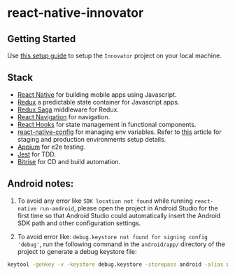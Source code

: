 # react-native-innovator

## Getting Started
  Use [this setup guide](docs/PROJECT_SETUP.md) to setup the `Innovator` project on your local machine.

## Stack
- [React Native](https://facebook.github.io/react-native/) for building mobile apps using Javascript.
- [Redux](https://redux.js.org/) a predictable state container for Javascript apps.
- [Redux Saga](https://github.com/redux-saga/redux-saga) middleware for Redux.
- [React Navigation](https://reactnavigation.org/) for navigation.
- [React Hooks](https://reactjs.org/docs/hooks-intro.html) for state management in functional components.
- [react-native-config](https://github.com/luggit/react-native-config) for managing env variables. Refer to [this](https://ajaysidhu17.medium.com/configure-production-and-staging-environments-in-react-native-6c0d0faad034) article for staging and production environments setup details.
- [Appium](https://appium.io/) for e2e testing.
- [Jest](https://jestjs.io/) for TDD.
- [Bitrise](https://www.bitrise.io/) for CD and build automation.

## Android notes:

1. To avoid any error like ``SDK location not found`` while running ``react-native run-android``, please open the project in Android Studio for the first time so that Android Studio could automatically insert the Android SDK path and other configuration settings.

2. To avoid error like: ``debug.keystore not found for signing config 'debug'``, run the following command in the ``android/app/`` directory of the project to generate a debug keystore file:

```bash
keytool -genkey -v -keystore debug.keystore -storepass android -alias androiddebugkey -keypass android -keyalg RSA -keysize 2048 -validity 10000
```
